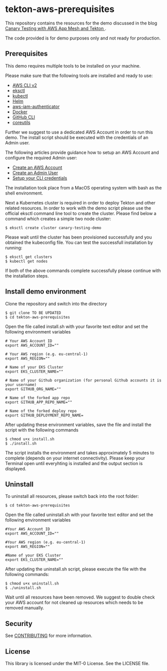 # tekton-aws-prerequisites

This repository contains the resources for the demo discussed in the blog [Canary Testing with AWS App Mesh and Tekton
](https://aws.amazon.com/blogs/opensource/canary-testing-with-aws-app-mesh-and-tekton/).

The code provided is for demo purposes only and not ready for production.

## Prerequisites
This demo requires multiple tools to be installed on your machine.

Please make sure that the following tools are installed and ready to use:

- [AWS CLI v2](https://docs.aws.amazon.com/cli/latest/userguide/install-cliv2.html)
- [eksctl](https://eksctl.io/introduction/#installation)
- [kubectl](https://kubernetes.io/docs/tasks/tools/)
- [Helm](https://helm.sh/docs/intro/install/)
- [aws-iam-authenticator](https://docs.aws.amazon.com/eks/latest/userguide/install-aws-iam-authenticator.html)
- [Docker](https://www.docker.com/products/docker-desktop)
- [GitHub CLI](https://github.com/cli/cli#installation)
- [coreutils](https://formulae.brew.sh/formula/coreutils#default)

Further we suggest to use a dedicated AWS Account in order to run this demo.
The install script should be executed with the credentials of an Admin user.

The following articles provide guidance how to setup an AWS Account and configure the required Admin user:

- [Create an AWS Account](https://aws.amazon.com/premiumsupport/knowledge-center/create-and-activate-aws-account/)
- [Create an Admin User](https://docs.aws.amazon.com/IAM/latest/UserGuide/getting-started_create-admin-group.html)
- [Setup your CLI credentials](https://docs.aws.amazon.com/cli/latest/userguide/cli-configure-quickstart.html)

The installation took place from a MacOS operating system with bash as the shell environment.

Next a Kubernetes cluster is required in order to deploy Tekton and other related resources. In order to work with the demo script please use the official eksctl command line tool to create the cluster.
Please find below a command which creates a simple two node cluster:

```console
$ eksctl create cluster canary-testing-demo
```

Please wait until the cluster has been provisioned successfully and you obtained the kubeconfig file.
You can test the successfull installation by running:

```console
$ eksctl get clusters
$ kubectl get nodes
```

If both of the above commands complete successfully please continue with the installation steps.

## Install demo environment

Clone the repository and switch into the directory

```console
$ git clone TO BE UPDATED
$ cd tekton-aws-prerequisites
```

Open the file called install.sh with your favorite text editor and set the following environment variables

```console
# Your AWS Account ID
export AWS_ACCOUNT_ID=""

# Your AWS region (e.g. eu-central-1)
export AWS_REGION=""

# Name of your EKS Cluster
export EKS_CLUSTER_NAME=""

# Name of your Github organization (for personal Github accounts it is your username)
export GITHUB_ORG_NAME=""

# Name of the forked app repo
export GITHUB_APP_REPO_NAME=""

# Name of the forked deploy repo
export GITHUB_DEPLOYMENT_REPO_NAME=

```

After updating these environment variables, save the file and install the script with the following commands

```console
$ chmod u+x install.sh
$ ./install.sh
```

The script installs the environment and takes approximately 5 minutes to complete (depends on your internet connectivity). Please keep your Terminal open until everyhting is installed and the output section is displayed.

## Uninstall

To uninstall all resources, please switch back into the root folder:

```console
$ cd tekton-aws-prerequisites
```

Open the file called uninstall.sh with your favorite text editor and set the following environment variables

```console
#Your AWS Account ID
export AWS_ACCOUNT_ID=""

#Your AWS region (e.g. eu-central-1)
export AWS_REGION=""

#Name of your EKS Cluster
export EKS_CLUSTER_NAME=""
```

After updating the uninstall.sh script, please execute the file with the following commands:

```console
$ chmod u+x uninstall.sh
$ ./uninstall.sh
```

Wait until all resources have been removed. We suggest to double check your AWS account for not cleaned up resources which needs to be removed manually.

## Security

See [CONTRIBUTING](CONTRIBUTING.md#security-issue-notifications) for more information.

## License

This library is licensed under the MIT-0 License. See the LICENSE file.
